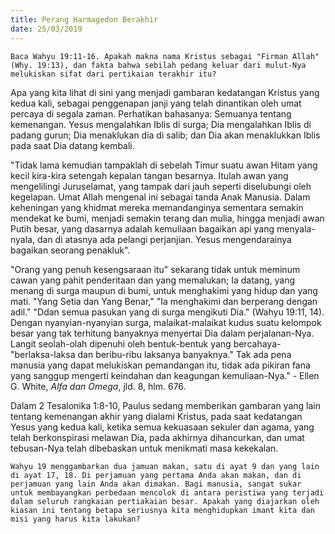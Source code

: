 ```yaml
---
title: Perang Harmagedon Berakhir
date: 25/03/2019
---
```


`Baca Wahyu 19:11-16. Apakah makna nama Kristus sebagai "Firman Allah" (Why. 19:13), dan fakta bahwa sebilah pedang keluar dari mulut-Nya melukiskan sifat dari pertikaian terakhir itu?`

Apa yang kita lihat di sini yang menjadi gambaran kedatangan Kristus yang kedua kali, sebagai penggenapan janji yang telah dinantikan oleh umat percaya di segala zaman. Perhatikan bahasanya: Semuanya tentang kemenangan. Yesus mengalahkan Iblis di surga; Dia mengalahkan Iblis di padang gurun; Dia menaklukan dia di salib; dan Dia akan menaklukkan Iblis pada saat Dia datang kembali.

"Tidak lama kemudian tampaklah di sebelah Timur suatu awan Hitam yang kecil kira-kira setengah kepalan tangan besarnya. Itulah awan yang mengelilingi Juruselamat, yang tampak dari jauh seperti diselubungi oleh kegelapan. Umat Allah mengenal ini sebagai tanda Anak Manusia. Dalam keheningan yang khidmat mereka memandanginya sementara semakin mendekat ke bumi, menjadi semakin terang dan mulia, hingga menjadi awan Putih besar, yang dasarnya adalah kemuliaan bagaikan api yang menyala-nyala, dan di atasnya ada pelangi perjanjian. Yesus mengendarainya bagaikan seorang penakluk".

"Orang yang penuh kesengsaraan itu" sekarang tidak untuk meminum cawan yang pahit penderitaan dan yang memalukan; Ia datang, yang menang di surga maupun di bumi, untuk menghakimi yang hidup dan yang mati. "Yang Setia dan Yang Benar," "Ia menghakimi dan berperang dengan adil." "Ddan semua pasukan yang di surga mengikuti Dia." (Wahyu 19:11, 14). Dengan nyanyian-nyanyian surga, malaikat-malaikat kudus suatu kelompok besar yang tak terhitung banyaknya menyertai Dia dalam perjalanan-Nya. Langit seolah-olah dipenuhi oleh bentuk-bentuk yang bercahaya- "berlaksa-laksa dan beribu-ribu laksanya banyaknya." Tak ada pena manusia yang dapat melukiskan pemandangan itu, tidak ada pikiran fana yang sanggup mengerti keindahan dan keagungan kemuliaan-Nya." - Ellen G. White, _Alfa dan Omega_, jld. 8, hlm. 676.

Dalam 2 Tesalonika 1:8-10, Paulus sedang memberikan gambaran yang lain tentang kemenangan akhir yang dialami Kristus, pada saat kedatangan Yesus yang kedua kali, ketika semua kekuasaan sekuler dan agama, yang telah berkonspirasi melawan Dia, pada akhirnya dihancurkan, dan umat tebusan-Nya telah dibebaskan untuk menikmati masa kekekalan.

`Wahyu 19 menggambarkan dua jamuan makan, satu di ayat 9 dan yang lain di ayat 17, 18. Di perjamuan yang pertama Anda akan makan, dan di perjamuan yang lain Anda akan dimakan. Bagi manusia, sangat sukar untuk membayangkan perbedaan mencolok di antara peristiwa yang terjadi dalam seluruh rangkaian pertiakaian besar. Apakah yang diajarkan oleh kiasan ini tentang betapa seriusnya kita menghidupkan imant kita dan misi yang harus kita lakukan?`
